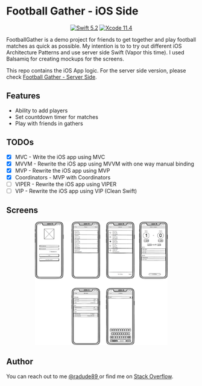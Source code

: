 # Football Gather - iOS Side

<p align="center">
    <a href="https://swift.org"><img src="https://img.shields.io/badge/swift-5.2-orange.svg" alt="Swift 5.2" /></a>
    <a href="https://developer.apple.com/xcode/"><img src="https://img.shields.io/badge/Xcode-11.4-blue.svg" alt="Xcode 11.4" /></a>
</p>

FootballGather is a demo project for friends to get together and play football matches as quick as possible.
My intention is to to try out different iOS Architecture Patterns and use server side Swift (Vapor this time).
I used Balsamiq for creating mockups for the screens.

This repo contains the iOS App logic. For the server side version, please check <a href="https://github.com/radude89/footballgather-ws" target="_blank">Football Gather - Server Side</a>.

## Features
* Ability to add players
* Set countdown timer for matches
* Play with friends in gathers

## TODOs

- [x] MVC - Write the iOS app using MVC
- [x] MVVM - Rewrite the iOS app using MVVM with one way manual binding
- [x] MVP - Rewrite the iOS  app using MVP
- [x] Coordinators - MVP with Coordinators
- [ ] VIPER - Rewrite the iOS  app using VIPER
- [ ] VIP - Rewrite the iOS  app using VIP (Clean Swift)

## Screens

<p align="center">
    <img src="https://github.com/radude89/footballgather-ios/blob/master/Screenshots/FootballGather-db-mockups-v01.png" width="70%" height="70%" alt="FootballGather-db-diagram" />
</p>

## Author
You can reach out to me <a href="https://twitter.com/radude89">@radude89 </a> or find me on <a href="https://stackoverflow.com/users/893046/radu-dan">Stack Overflow</a>.

